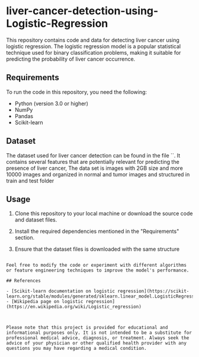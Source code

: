 # liver-cancer-detection-using-Logistic-Regression



This repository contains code and data for detecting liver cancer using logistic regression. The logistic regression model is a popular statistical technique used for binary classification problems, making it suitable for predicting the probability of liver cancer occurrence.


## Requirements

To run the code in this repository, you need the following:

- Python (version 3.0 or higher)
- NumPy
- Pandas
- Scikit-learn

## Dataset

The dataset used for liver cancer detection can be found in the file ``. It contains several features that are potentially relevant for predicting the presence of liver cancer, The data set is images with 2GB size and more 10000 images and organized in normal and tumor images and structured in train and test folder 

## Usage

1. Clone this repository to your local machine or download the source code and dataset files.

2. Install the required dependencies mentioned in the "Requirements" section.

3. Ensure that the dataset files is downloaded with the same structure 


```

Feel free to modify the code or experiment with different algorithms or feature engineering techniques to improve the model's performance.

## References

- [Scikit-learn documentation on logistic regression](https://scikit-learn.org/stable/modules/generated/sklearn.linear_model.LogisticRegression.html)
- [Wikipedia page on logistic regression](https://en.wikipedia.org/wiki/Logistic_regression)



Please note that this project is provided for educational and informational purposes only. It is not intended to be a substitute for professional medical advice, diagnosis, or treatment. Always seek the advice of your physician or other qualified health provider with any questions you may have regarding a medical condition.
